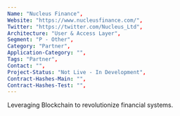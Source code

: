 ```yaml
--- 
Name: "Nucleus Finance", 
Website: "https://www.nucleusfinance.com/", 
Twitter: "https://twitter.com/Nucleus_Ltd", 
Architecture: "User & Access Layer",
Segment: "P - Other",
Category: "Partner",
Application-Category: "",
Tags: "Partner",
Contact: "",
Project-Status: "Not Live - In Development",
Contract-Hashes-Main: "",
Contract-Hashes-Test: "",
--- 
```

<!--lang:en--> 
Leveraging Blockchain to revolutionize financial systems.
<!--lang:es--] 
Aprovechando Blockchain para revolucionar los sistemas financieros.
<!--lang:de--] 
Blockchain nutzen, um Finanzsysteme zu revolutionieren.
<!--lang:fr--] 
Tirer parti de Blockchain pour révolutionner les systèmes financiers.
<!--lang:pl--] 
Wykorzystanie Blockchain do zrewolucjonizowania systemów finansowych.
<!--lang:uk--] 
Використання Blockchain для революції у фінансових системах.
[!--lang:*--> 
